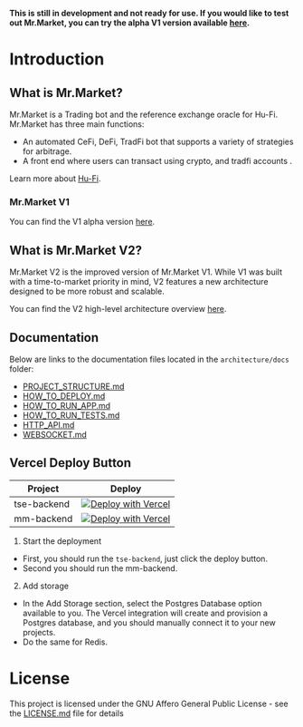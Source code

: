 **This is still in development and not ready for use. If you would like to test out Mr.Market, you can try the alpha V1 version available [here](https://github.com/Hu-Fi/Mr.Market/tree/main).**

# Introduction

## What is Mr.Market?

Mr.Market is a Trading bot and the reference exchange oracle for Hu-Fi. Mr.Market has three main functions:

- An automated CeFi, DeFi, TradFi  bot that supports a variety of strategies for arbitrage.
- A front end where users can transact using crypto, and tradfi accounts .

Learn more about [Hu-Fi](https://github.com/hu-fi).

### Mr.Market V1

You can find the V1 alpha version [here](https://github.com/Hu-Fi/Mr.Market/tree/main).

## What is Mr.Market V2?

Mr.Market V2 is the improved version of Mr.Market V1. While V1 was built with a time-to-market priority in mind, V2 features a new architecture designed to be more robust and scalable.

You can find the V2 high-level architecture overview [here](./MrMarket%20-%20V2%20architecture.md).

## Documentation

Below are links to the documentation files located in the `architecture/docs` folder:

- [PROJECT_STRUCTURE.md](architecture/docs/PROJECT_STRUCTURE.md)
- [HOW_TO_DEPLOY.md](architecture/docs/HOW_TO_DEPLOY.md)
- [HOW_TO_RUN_APP.md](architecture/docs/HOW_TO_RUN_APP.md)
- [HOW_TO_RUN_TESTS.md](architecture/docs/HOW_TO_RUN_TESTS.md)
- [HTTP_API.md](architecture/docs/HTTP_API.md)
- [WEBSOCKET.md](architecture/docs/WEBSOCKET.md)

## Vercel Deploy Button

| Project     | Deploy                                                                                                                                                                                                                                           |
|-------------|--------------------------------------------------------------------------------------------------------------------------------------------------------------------------------------------------------------------------------------------------|
| tse-backend | [![Deploy with Vercel](https://vercel.com/button)](https://vercel.com/new/clone?repository-url=https%3A%2F%2Fgithub.com%2FHu-Fi%2FMr.Market-V2%2Ftree%2Fmain%2Fpackages%2Ftse-backend)                                                                                                                                                                                                                                                |
| mm-backend  | [![Deploy with Vercel](https://vercel.com/button)](https://vercel.com/new/clone?repository-url=https%3A%2F%2Fgithub.com%2FHu-Fi%2FMr.Market-V2%2Ftree%2Fmain%2Fpackages%2Fmm-backend&env=TRADING_STRATEGY_EXECUTION_API,ADMIN_PASSWORD,MIXIN_APP_ID,MIXIN_SESSION_ID,MIXIN_SERVER_PUBLIC_KEY,MIXIN_SESSION_PRIVATE_KEY,MIXIN_SPEND_PRIVATE_KEY,MIXIN_OAUTH_SECRET) |

1. Start the deployment
- First, you should run the `tse-backend`, just click the deploy button.
- Second you should run the mm-backend.
2. Add storage
- In the Add Storage section, select the Postgres Database option available to you. The Vercel integration will create and provision a Postgres database, and you should manually connect it to your new projects.
- Do the same for Redis.

# License

This project is licensed under the GNU Affero General Public License - see the [LICENSE.md](./LICENSE) file for details

